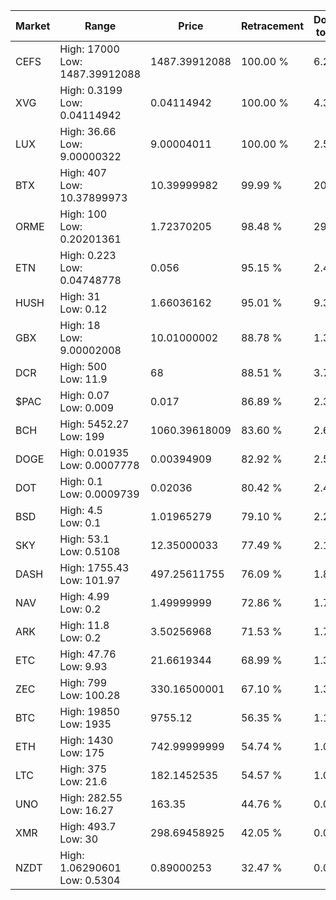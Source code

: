 | Market | Range | Price| Retracement | Doubles to 50% |
| --- | --- | --- | --- | --- |
| CEFS | High: 17000<br />Low: 1487.39912088 | 1487.39912088 | 100.00 % | 6.21 |
| XVG | High: 0.3199<br />Low: 0.04114942 | 0.04114942 | 100.00 % | 4.39 |
| LUX | High: 36.66<br />Low: 9.00000322 | 9.00004011 | 100.00 % | 2.54 |
| BTX | High: 407<br />Low: 10.37899973 | 10.39999982 | 99.99 % | 20.07 |
| ORME | High: 100<br />Low: 0.20201361 | 1.72370205 | 98.48 % | 29.07 |
| ETN | High: 0.223<br />Low: 0.04748778 | 0.056 | 95.15 % | 2.42 |
| HUSH | High: 31<br />Low: 0.12 | 1.66036162 | 95.01 % | 9.37 |
| GBX | High: 18<br />Low: 9.00002008 | 10.01000002 | 88.78 % | 1.35 |
| DCR | High: 500<br />Low: 11.9 | 68 | 88.51 % | 3.76 |
| $PAC | High: 0.07<br />Low: 0.009 | 0.017 | 86.89 % | 2.32 |
| BCH | High: 5452.27<br />Low: 199 | 1060.39618009 | 83.60 % | 2.66 |
| DOGE | High: 0.01935<br />Low: 0.0007778 | 0.00394909 | 82.92 % | 2.55 |
| DOT | High: 0.1<br />Low: 0.0009739 | 0.02036 | 80.42 % | 2.48 |
| BSD | High: 4.5<br />Low: 0.1 | 1.01965279 | 79.10 % | 2.26 |
| SKY | High: 53.1<br />Low: 0.5108 | 12.35000033 | 77.49 % | 2.17 |
| DASH | High: 1755.43<br />Low: 101.97 | 497.25611755 | 76.09 % | 1.87 |
| NAV | High: 4.99<br />Low: 0.2 | 1.49999999 | 72.86 % | 1.73 |
| ARK | High: 11.8<br />Low: 0.2 | 3.50256968 | 71.53 % | 1.71 |
| ETC | High: 47.76<br />Low: 9.93 | 21.6619344 | 68.99 % | 1.33 |
| ZEC | High: 799<br />Low: 100.28 | 330.16500001 | 67.10 % | 1.36 |
| BTC | High: 19850<br />Low: 1935 | 9755.12 | 56.35 % | 1.12 |
| ETH | High: 1430<br />Low: 175 | 742.99999999 | 54.74 % | 1.08 |
| LTC | High: 375<br />Low: 21.6 | 182.1452535 | 54.57 % | 1.09 |
| UNO | High: 282.55<br />Low: 16.27 | 163.35 | 44.76 % | 0.00 |
| XMR | High: 493.7<br />Low: 30 | 298.69458925 | 42.05 % | 0.00 |
| NZDT | High: 1.06290601<br />Low: 0.5304 | 0.89000253 | 32.47 % | 0.00 |
